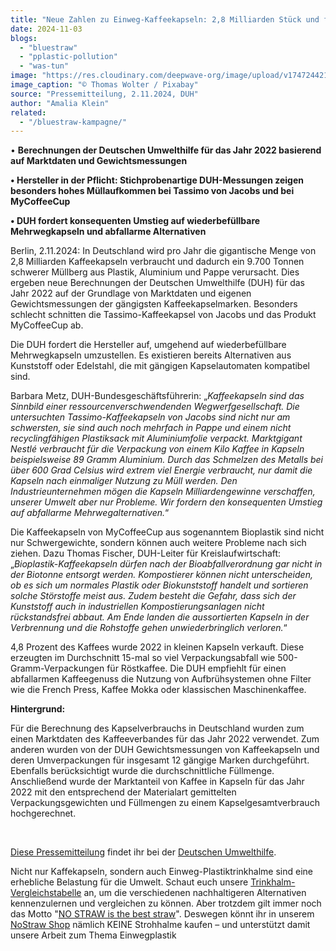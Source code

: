 ```yaml
---
title: "Neue Zahlen zu Einweg-Kaffeekapseln: 2,8 Milliarden Stück und fast 10.000 Tonnen Müll pro Jahr durch Jacobs, Nestlé und Co."
date: 2024-11-03
blogs: 
  - "bluestraw"
  - "pplastic-pollution"
  - "was-tun"
image: "https://res.cloudinary.com/deepwave-org/image/upload/v1747244214/deepwave.org/Kaffeekapseln_Einweg_Nespresso_Thomas_Wolter_Pixabay.jpg"
image_caption: "© Thomas Wolter / Pixabay"
source: "Pressemitteilung, 2.11.2024, DUH"
author: "Amalia Klein"
related: 
  - "/bluestraw-kampagne/"
---
```


• **Berechnungen der Deutschen Umwelthilfe für das Jahr 2022 basierend auf Marktdaten und Gewichtsmessungen**

**• Hersteller in der Pflicht: Stichprobenartige DUH-Messungen zeigen besonders hohes Müllaufkommen bei Tassimo von Jacobs und bei MyCoffeeCup**

**• DUH fordert konsequenten Umstieg auf wiederbefüllbare Mehrwegkapseln und abfallarme Alternativen**

Berlin, 2.11.2024: In Deutschland wird pro Jahr die gigantische Menge von 2,8 Milliarden Kaffeekapseln verbraucht und dadurch ein 9.700 Tonnen schwerer Müllberg aus Plastik, Aluminium und Pappe verursacht. Dies ergeben neue Berechnungen der Deutschen Umwelthilfe (DUH) für das Jahr 2022 auf der Grundlage von Marktdaten und eigenen Gewichtsmessungen der gängigsten Kaffeekapselmarken. Besonders schlecht schnitten die Tassimo-Kaffeekapsel von Jacobs und das Produkt MyCoffeeCup ab.

Die DUH fordert die Hersteller auf, umgehend auf wiederbefüllbare Mehrwegkapseln umzustellen. Es existieren bereits Alternativen aus Kunststoff oder Edelstahl, die mit gängigen Kapselautomaten kompatibel sind.

Barbara Metz, DUH-Bundesgeschäftsführerin: „_Kaffeekapseln sind das Sinnbild einer ressourcenverschwendenden Wegwerfgesellschaft. Die untersuchten Tassimo-Kaffeekapseln von Jacobs sind nicht nur am schwersten, sie sind auch noch mehrfach in Pappe und einem nicht recyclingfähigen Plastiksack mit Aluminiumfolie verpackt. Marktgigant Nestlé verbraucht für die Verpackung von einem Kilo Kaffee in Kapseln beispielsweise 89 Gramm Aluminium. Durch das Schmelzen des Metalls bei über 600 Grad Celsius wird extrem viel Energie verbraucht, nur damit die Kapseln nach einmaliger Nutzung zu Müll werden. Den Industrieunternehmen mögen die Kapseln Milliardengewinne verschaffen, unserer Umwelt aber nur Probleme. Wir fordern den konsequenten Umstieg auf abfallarme Mehrwegalternativen._“

Die Kaffeekapseln von MyCoffeeCup aus sogenanntem Bioplastik sind nicht nur Schwergewichte, sondern können auch weitere Probleme nach sich ziehen. Dazu Thomas Fischer, DUH-Leiter für Kreislaufwirtschaft: „_Bioplastik-Kaffeekapseln dürfen nach der Bioabfallverordnung gar nicht in der Biotonne entsorgt werden. Kompostierer können nicht unterscheiden, ob es sich um normales Plastik oder Biokunststoff handelt und sortieren solche Störstoffe meist aus. Zudem besteht die Gefahr, dass sich der Kunststoff auch in industriellen Kompostierungsanlagen nicht rückstandsfrei abbaut. Am Ende landen die aussortierten Kapseln in der Verbrennung und die Rohstoffe gehen unwiederbringlich verloren._“

4,8 Prozent des Kaffees wurde 2022 in kleinen Kapseln verkauft. Diese erzeugten im Durchschnitt 15-mal so viel Verpackungsabfall wie 500-Gramm-Verpackungen für Röstkaffee. Die DUH empfiehlt für einen abfallarmen Kaffeegenuss die Nutzung von Aufbrühsystemen ohne Filter wie die French Press, Kaffee Mokka oder klassischen Maschinenkaffee.

**Hintergrund:**

Für die Berechnung des Kapselverbrauchs in Deutschland wurden zum einen Marktdaten des Kaffeeverbandes für das Jahr 2022 verwendet. Zum anderen wurden von der DUH Gewichtsmessungen von Kaffeekapseln und deren Umverpackungen für insgesamt 12 gängige Marken durchgeführt. Ebenfalls berücksichtigt wurde die durchschnittliche Füllmenge. Anschließend wurde der Marktanteil von Kaffee in Kapseln für das Jahr 2022 mit den entsprechend der Materialart gemittelten Verpackungsgewichten und Füllmengen zu einem Kapselgesamtverbrauch hochgerechnet.

 

[Diese Pressemitteilung](https://www.duh.de/presse/pressemitteilungen/pressemitteilung/neue-zahlen-zu-einweg-kaffeekapseln-28-milliarden-stueck-und-fast-10000-tonnen-muell-pro-jahr-durch/) findet ihr bei der [Deutschen Umwelthilfe](https://www.duh.de).

Nicht nur Kaffekapseln, sondern auch Einweg-Plastiktrinkhalme sind eine erhebliche Belastung für die Umwelt. Schaut euch unsere [Trinkhalm-Vergleichstabelle](https://www.deepwave.org/bluestraw-kampagne/trinkhalm-vergleichstabelle/) an, um die verschiedenen nachhaltigeren Alternativen kennenzulernen und vergleichen zu können. Aber trotzdem gilt immer noch das Motto "[NO STRAW is the best straw](https://www.deepwave.org/bluestraw-kampagne/)". Deswegen könnt ihr in unserem [NoStraw Shop](https://deepwave.shop/) nämlich KEINE Strohhalme kaufen – und unterstützt damit unsere Arbeit zum Thema Einwegplastik
